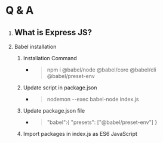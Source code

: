 # Q & A
1. What is Express JS? 
    - 

2. Babel installation
    1. Installation Command
        * > npm i @babel/node @babel/core @babel/cli @babel/preset-env 
    2. Update script in package.json
        * > nodemon --exec babel-node index.js
    3. Update package.json file
        * > "babel":{
            "presets": ["@babel/preset-env"]
        }
    4. Import packages in index.js as ES6 JavaScript